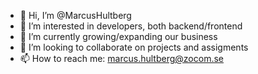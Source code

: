 - 👋 Hi, I’m @MarcusHultberg
- 👀 I’m interested in developers, both backend/frontend
- 🌱 I’m currently growing/expanding our business
- 💞️ I’m looking to collaborate on projects and assigments 
- 📫 How to reach me: marcus.hultberg@zocom.se

<!---
MarcusHultberg/MarcusHultberg is a ✨ special ✨ repository because its `README.md` (this file) appears on your GitHub profile.
You can click the Preview link to take a look at your changes.
--->
